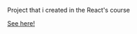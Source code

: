 Project that i created in the React's course

<a href="https://curso-dev-link.vercel.app/" target="_blank">See here!</a>
